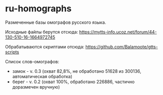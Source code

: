 # ru-homographs

Размеченные базы омографов русского языка.

Исходные файлы берутся отсюда: https://mytts-info.ucoz.net/forum/44-130-510-16-1664972745<br/>

Обрабатываются скриптами отсюда: https://github.com/Balamoote/gtts-scripts<br/>

Список слов-омографов:

- замок - v. 0.3 (охват 82,8%, не обработано 51628 из 300136, автоматическая обработка)
- берег - v. 0.2 (охват 100%, обработано 226886, частично доразмечен вручную)
